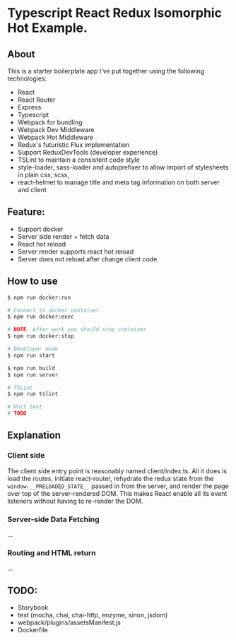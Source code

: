 # Typescript React Redux Isomorphic Hot Example.

## About
This is a starter boilerplate app I've put together using the following technologies:

- React
- React Router
- Express
- Typescript
- Webpack for bundling
- Webpack Dev Middleware
- Webpack Hot Middleware
- Redux's futuristic Flux implementation
- Support ReduxDevTools (developer experience)
- TSLint to maintain a consistent code style
- style-loader, sass-loader and autoprefixer to allow import of stylesheets in plain css, scss,
- react-helmet to manage title and meta tag information on both server and client

## Feature:
- Support docker
- Server side render + fetch data
- React hot reload
- Server render supports react hot reload
- Server does not reload after change client code

## How to use

```sh
$ npm run docker:run

# Connect to docker container
$ npm run docker:exec

# NOTE. After work you should stop container
$ npm run docker:stop
```

```sh
# Developer mode
$ npm run start

$ npm run build
$ npm run server
```

```sh
# TSLint
$ npm run tslint

# Unit test
# TODO
```

## Explanation

### Client side
The client side entry point is reasonably named client/index.ts. All it does is load the routes, initiate react-router, rehydrate the redux state from the `window.__PRELOADED_STATE__` passed in from the server, and render the page over top of the server-rendered DOM. This makes React enable all its event listeners without having to re-render the DOM.

### Server-side Data Fetching
...

### Routing and HTML return
...

## TODO:
- Storybook
- test (mocha, chai, chai-http, enzyme, sinon, jsdom)
- webpack/plugins/assetsManifest.js
- Dockerfile
